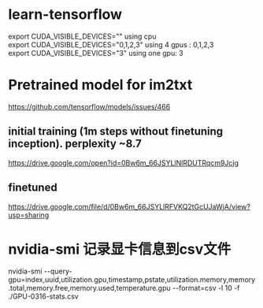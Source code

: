 # learn-tensorflow

export CUDA_VISIBLE_DEVICES="" using cpu</br>
export CUDA_VISIBLE_DEVICES="0,1,2,3"  using 4 gpus : 0,1,2,3</br> 
export CUDA_VISIBLE_DEVICES="3" using one gpu: 3 </br>


# Pretrained model for im2txt
https://github.com/tensorflow/models/issues/466</br>
## initial training (1m steps without finetuning inception). perplexity ~8.7
https://drive.google.com/open?id=0Bw6m_66JSYLlNlRDUTRqcm9Jcjg</br>
## finetuned
https://drive.google.com/file/d/0Bw6m_66JSYLlRFVKQ2tGcUJaWjA/view?usp=sharing</br>
# nvidia-smi 记录显卡信息到csv文件
nvidia-smi --query-gpu=index,uuid,utilization.gpu,timestamp,pstate,utilization.memory,memory.total,memory.free,memory.used,temperature.gpu --format=csv -l 10 -f ./GPU-0316-stats.csv</br>
